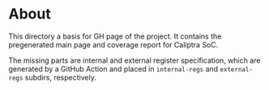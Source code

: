 # About

This directory a basis for GH page of the project.
It contains the pregenerated main page and coverage report for Caliptra SoC.

The missing parts are internal and external register specification, which are generated by a GitHub Action and placed in `internal-regs` and `external-regs` subdirs, respectively.
